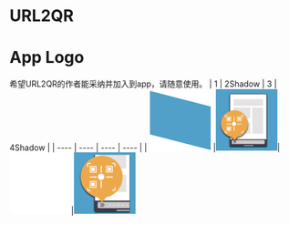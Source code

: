 # URL2QR

# App Logo
希望URL2QR的作者能采纳并加入到app，请随意使用。
|  1   | 2Shadow  |  3   | 4Shadow  |
|  ----  | ----  |  ----  | ----  |
| <img src="https://github.com/RainyMoment/URL2QR/blob/main/URL2QR_Blue.svg" width="108" height="108" /> |<img src="https://github.com/RainyMoment/URL2QR/blob/main/URL2QR_Blue_Shadow.jpg" width="108" height="108" />| <img src="https://github.com/RainyMoment/URL2QR/blob/main/URL2QR_Blue_Mini.svg" width="108" height="108"/>|<img src="https://github.com/RainyMoment/URL2QR/blob/main/URL2QR_Blue_Mini_Shadow.jpg" width="108" height="108"/>
